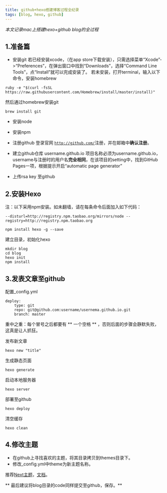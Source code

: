 ```yaml
---
title: github+hexo搭建博客过程全纪录
tags: [blog, hexo, github]
---
```


*本文记录mac上搭建hexo+github blog的全过程*

<!-- truncate -->

## 1.准备篇

- 安装git
若已经安装xcode，（在app store下载安装），只需选择菜单“Xcode”->“Preferences”，在弹出窗口中找到“Downloads”，选择“Command Line Tools”，点“Install”就可以完成安装了。
若未安装，打开terminal，输入以下命令，安装homebrew
```
ruby -e "$(curl -fsSL https://raw.githubusercontent.com/Homebrew/install/master/install)"
```
然后通过homebrew安装git
```
brew install git
```

- 安装node
- 安装npm
- 注册github
登录官网 [`http://github.com/`](http://github.com/)注册，并在邮箱中**确认注册**。
- 建立github仓库 username.github.io
项目名称必须为username.github.io，username与注册时的用户名**完全相同**，在该项目的setting中，找到GitHub Pages一项，根据提示开启“automatic page generator”

- 上传rsa key 至github


## 2.安装Hexo
注：以下采用npm安装。如未翻墙，请在每条命令后面加入如下代码：

```
--disturl=http://registry.npm.taobao.org/mirrors/node --registry=http://registry.npm.taobao.org
```

```
npm install hexo -g --save
```
建立目录，初始化hexo
```
mkdir blog
cd blog
hexo init
npm install
```
## 3.发表文章至github

配置_config.yml

```
deploy:
    type: git
    repo: git@github.com:username/usernema.github.io.git
    branch: master
```

重中之重：每个冒号之后都要有 ** 一个空格 ** ，否则后面的步骤会静默失败，这真是让人抓狂。

发布新文章
```
hexo new "title"
```
生成静态页面
```
hexo generate
```
启动本地服务器
```
hexo server
```
部署至github
```
hexo deploy
```
清空缓存
```
hexo clean
```

## 4.修改主题  
- 在github上寻找喜欢的主题，将其目录拷贝到themes目录下。
- 修改_config.yml中theme为新主题名称。

推荐[Next主题](https://github.com/iissnan/hexo-theme-next)，[文档](http://theme-next.iissnan.com/getting-started.html)。

** 最后建议将blog目录的code同样提交至github，保存。**
